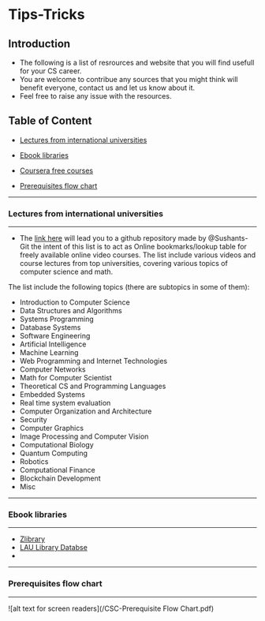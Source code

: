 # Tips-Tricks

## Introduction

- The following is a list of resrources and website that you will find usefull for your CS career.
- You are welcome to contribue any sources that you might think will benefit everyone, contact us and let us know about it.
- Feel free to raise any issue with the resources.



## Table of Content


- [Lectures from international universities](#Lectures-from-international-universities)

- [Ebook libraries](#Ebook-libraries)

- [Coursera free courses](#Coursera-free-courses)

- [Prerequisites flow chart](#Prerequisites-flow-chart)

------------------------------

### Lectures from international universities

------------------------------

- The [link here](https://github.com/Sushants-Git/cs-video-courses) will lead you to a github repository made by @Sushants-Git the intent of this list is to act as Online bookmarks/lookup table for freely available online video courses. The list include various videos and course lectures from top universities, covering various topics of computer science and math.

The list include the following topics (there are subtopics in some of them):
- Introduction to Computer Science
- Data Structures and Algorithms
- Systems Programming
- Database Systems
- Software Engineering
- Artificial Intelligence
- Machine Learning
- Web Programming and Internet Technologies
- Computer Networks
- Math for Computer Scientist
- Theoretical CS and Programming Languages
- Embedded Systems
- Real time system evaluation
- Computer Organization and Architecture
- Security
- Computer Graphics
- Image Processing and Computer Vision
- Computational Biology
- Quantum Computing
- Robotics
- Computational Finance
- Blockchain Development
- Misc

------------------------------

### Ebook libraries

------------------------------

- [Zlibrary](https://z-lib.org/)
- [LAU Library Databse](https://libraries.lau.edu.lb/index.php)
- 
 
 
------------------------------

### Prerequisites flow chart

------------------------------


![alt text for screen readers](/CSC-Prerequisite Flow Chart.pdf)


